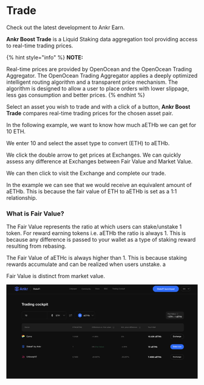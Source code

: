 # Trade

Check out the latest development to Ankr Earn.

**Ankr Boost Trade** is a Liquid Staking data aggregation tool providing access to real-time trading prices.&#x20;

{% hint style="info" %}
**NOTE:**&#x20;

Real-time prices are provided by OpenOcean and the OpenOcean Trading Aggregator.  The OpenOcean Trading Aggregator applies a deeply optimized intelligent routing algorithm and a transparent price mechanism.  The algorithm is designed to allow a user to place orders with lower slippage, less gas consumption and better prices.
{% endhint %}

Select an asset you wish to trade and with a click of a button, **Ankr Boost Trade** compares real-time trading prices for the chosen asset pair.&#x20;

In the following example, we want to know how much aETHb we can get for 10 ETH.&#x20;

We enter 10 and select the asset type to convert (ETH) to aETHb.

We click the double arrow to get prices at Exchanges. We can quickly assess any difference at Exchanges between Fair Value and Market Value.&#x20;

We can then click to visit the Exchange and complete our trade.&#x20;

In the example we can see that we would receive an equivalent amount of aETHb. This is because the fair value of ETH to aETHb is set as a 1:1 relationship.

### What is Fair Value?&#x20;

The Fair Value represents the ratio at which users can stake/unstake 1 token. For reward earning tokens i.e. aETHb the ratio is always 1. This is because any difference is passed to your wallet as a type of staking reward resulting from rebasing.&#x20;

The Fair Value of aETHc is always higher than 1. This is because staking rewards accumulate and can be realized when users unstake. a

Fair Value is distinct from market value.&#x20;

![Trading Cockpit](../../.gitbook/assets/trading-cockpit.png)
